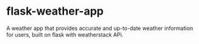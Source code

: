 # flask-weather-app
A weather app that provides accurate and up-to-date weather information for users, built on flask with weatherstack APi.
